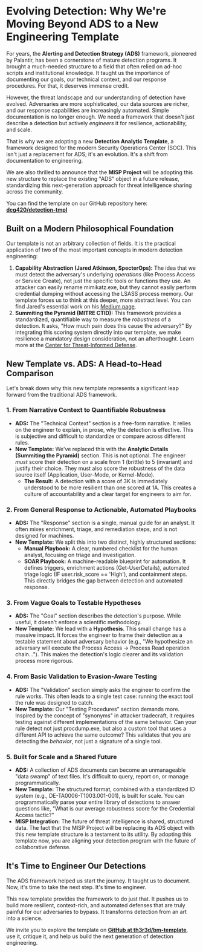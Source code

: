 # **Evolving Detection: Why We're Moving Beyond ADS to a New Engineering Template**

For years, the **Alerting and Detection Strategy (ADS)** framework, pioneered by Palantir, has been a cornerstone of mature detection programs. It brought a much-needed structure to a field that often relied on ad-hoc scripts and institutional knowledge. It taught us the importance of documenting our goals, our technical context, and our response procedures. For that, it deserves immense credit.

However, the threat landscape and our understanding of detection have evolved. Adversaries are more sophisticated, our data sources are richer, and our response capabilities are increasingly automated. Simple documentation is no longer enough. We need a framework that doesn't just describe a detection but actively *engineers* it for resilience, actionability, and scale.

That is why we are adopting a new **Detection Analytic Template**, a framework designed for the modern Security Operations Center (SOC). This isn't just a replacement for ADS; it's an evolution. It's a shift from documentation to engineering.

We are also thrilled to announce that the **MISP Project** will be adopting this new structure to replace the existing "ADS" object in a future release, standardizing this next-generation approach for threat intelligence sharing across the community.

You can find the template on our GitHub repository here: [**dcg420/detection-tmpl**](https://github.com/dcg420/detection-tmpl)

## **Built on a Modern Philosophical Foundation**

Our template is not an arbitrary collection of fields. It is the practical application of two of the most important concepts in modern detection engineering:

1. **Capability Abstraction (Jared Atkinson, SpecterOps):** The idea that we must detect the adversary's underlying *operations* (like Process Access or Service Create), not just the specific tools or functions they use. An attacker can easily rename mimikatz.exe, but they cannot easily perform credential dumping without accessing the LSASS process memory. Our template forces us to think at this deeper, more abstract level. You can find Jared's essential work on his [Medium page](https://medium.com/@jaredcatkinson).  
2. **Summiting the Pyramid (MITRE CTID):** This framework provides a standardized, quantifiable way to measure the *robustness* of a detection. It asks, "How much pain does this cause the adversary?" By integrating this scoring system directly into our template, we make resilience a mandatory design consideration, not an afterthought. Learn more at the [Center for Threat-Informed Defense](https://ctid.mitre.org/projects/summiting-the-pyramid).

## **New Template vs. ADS: A Head-to-Head Comparison**

Let's break down why this new template represents a significant leap forward from the traditional ADS framework.

### **1\. From Narrative Context to Quantifiable Robustness**

* **ADS:** The "Technical Context" section is a free-form narrative. It relies on the engineer to explain, in prose, why the detection is effective. This is subjective and difficult to standardize or compare across different rules.  
* **New Template:** We've replaced this with the **Analytic Details (Summiting the Pyramid)** section. This is not optional. The engineer *must* score their detection on a scale from 1 (brittle) to 5 (invariant) and justify their choice. They must also score the robustness of the data source itself (Application, User-Mode, or Kernel-Mode).  
  * **The Result:** A detection with a score of 3K is immediately understood to be more resilient than one scored at 1A. This creates a culture of accountability and a clear target for engineers to aim for.

### **2\. From General Response to Actionable, Automated Playbooks**

* **ADS:** The "Response" section is a single, manual guide for an analyst. It often mixes enrichment, triage, and remediation steps, and is not designed for machines.  
* **New Template:** We split this into two distinct, highly structured sections:  
  * **Manual Playbook:** A clear, numbered checklist for the human analyst, focusing on triage and investigation.  
  * **SOAR Playbook:** A machine-readable blueprint for automation. It defines triggers, enrichment actions (Get-UserDetails), automated triage logic (IF user.risk\_score \== 'High'), and containment steps. This directly bridges the gap between detection and automated response.

### **3\. From Vague Goals to Testable Hypotheses**

* **ADS:** The "Goal" section describes the detection's purpose. While useful, it doesn't enforce a scientific methodology.  
* **New Template:** We lead with a **Hypothesis**. This small change has a massive impact. It forces the engineer to frame their detection as a testable statement about adversary behavior (e.g., "We hypothesize an adversary will execute the Process Access \-\> Process Read operation chain..."). This makes the detection's logic clearer and its validation process more rigorous.

### **4\. From Basic Validation to Evasion-Aware Testing**

* **ADS:** The "Validation" section simply asks the engineer to confirm the rule works. This often leads to a single test case: running the exact tool the rule was designed to catch.  
* **New Template:** Our "Testing Procedures" section demands more. Inspired by the concept of "synonyms" in attacker tradecraft, it requires testing against different implementations of the same behavior. Can your rule detect not just procdump.exe, but also a custom tool that uses a different API to achieve the same outcome? This validates that you are detecting the *behavior*, not just a signature of a single tool.

### **5\. Built for Scale and a Shared Future**

* **ADS:** A collection of ADS documents can become an unmanageable "data swamp" of text files. It's difficult to query, report on, or manage programmatically.  
* **New Template:** The structured format, combined with a standardized ID system (e.g., DE-TA0006-T1003.001-001), is built for scale. You can programmatically parse your entire library of detections to answer questions like, "What is our average robustness score for the Credential Access tactic?"  
* **MISP Integration:** The future of threat intelligence is shared, structured data. The fact that the MISP Project will be replacing its ADS object with this new template structure is a testament to its utility. By adopting this template now, you are aligning your detection program with the future of collaborative defense.

## **It's Time to Engineer Our Detections**

The ADS framework helped us start the journey. It taught us to document. Now, it's time to take the next step. It's time to engineer.

This new template provides the framework to do just that. It pushes us to build more resilient, context-rich, and automated defenses that are truly painful for our adversaries to bypass. It transforms detection from an art into a science.

We invite you to explore the template on [**GitHub at th3r3d/bm-template**](https://www.google.com/search?q=https://github.com/th3r3d/bm-template), use it, critique it, and help us build the next generation of detection engineering.
